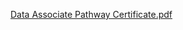 [Data Associate Pathway Certificate.pdf](https://github.com/greatcyan/cyrus-baruc-data-analytics-portfolio/files/14929422/Data.Associate.Pathway.Certificate.pdf)
